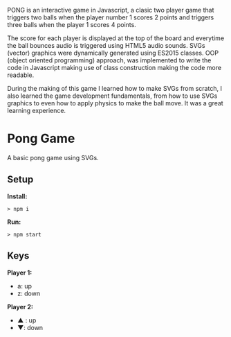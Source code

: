 
PONG is an interactive game in Javascript, a clasic two player game that triggers two balls when the player number 1 scores 2 points and
triggers three balls when the player 1 scores 4 points. 

The score for each player is displayed at the top of the board and everytime the ball bounces audio is triggered using HTML5 audio sounds.
SVGs (vector) graphics were dynamically generated using ES2015 classes.
OOP (object oriented programming) approach, was implemented to write the code in Javascript making use of class construction making the code more readable.

During the making of this game I learned how to make SVGs from scratch, I also learned the game development fundamentals, 
from how to use SVGs graphics to even how to apply physics to make the ball move. It was a great learning experience.




# Pong Game

A basic pong game using SVGs.

## Setup

**Install:**

`> npm i`

**Run:**

`> npm start`

## Keys

**Player 1:**
* a: up
* z: down

**Player 2:**
* ▲ : up
* ▼: down
